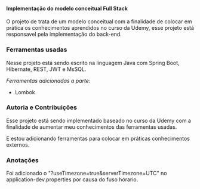 ####  Implementação do modelo conceitual Full Stack

O projeto de trata de um modelo conceitual com a finalidade de colocar em prática os conhecimentos aprendidos no curso da Udemy, esse projeto está responsavel pela implementação 
do back-end.


### Ferramentas usadas

Nesse projeto está sendo escrito na linguagem Java com Spring Boot, Hibernate, REST, JWT e MsSQL.

*Ferramentas adicionadas a parte:*

- Lombok



### Autoria e Contribuições

Esse projeto está sendo implementado baseado no curso da Udemy com a finalidade de aumentar meu conhecimentos das ferramentas usadas.

E estou adicionando ferramentas para colocar em práticas conhecimentos externos.


### Anotações

Foi adicionado o "?useTimezone=true&serverTimezone=UTC" no application-dev.properties por causa do fuso horario.



 